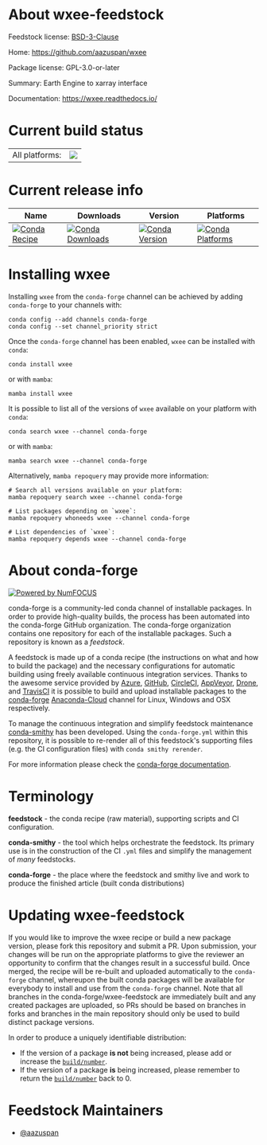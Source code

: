 About wxee-feedstock
====================

Feedstock license: [BSD-3-Clause](https://github.com/conda-forge/wxee-feedstock/blob/main/LICENSE.txt)

Home: https://github.com/aazuspan/wxee

Package license: GPL-3.0-or-later

Summary: Earth Engine to xarray interface

Documentation: https://wxee.readthedocs.io/

Current build status
====================


<table><tr><td>All platforms:</td>
    <td>
      <a href="https://dev.azure.com/conda-forge/feedstock-builds/_build/latest?definitionId=13773&branchName=main">
        <img src="https://dev.azure.com/conda-forge/feedstock-builds/_apis/build/status/wxee-feedstock?branchName=main">
      </a>
    </td>
  </tr>
</table>

Current release info
====================

| Name | Downloads | Version | Platforms |
| --- | --- | --- | --- |
| [![Conda Recipe](https://img.shields.io/badge/recipe-wxee-green.svg)](https://anaconda.org/conda-forge/wxee) | [![Conda Downloads](https://img.shields.io/conda/dn/conda-forge/wxee.svg)](https://anaconda.org/conda-forge/wxee) | [![Conda Version](https://img.shields.io/conda/vn/conda-forge/wxee.svg)](https://anaconda.org/conda-forge/wxee) | [![Conda Platforms](https://img.shields.io/conda/pn/conda-forge/wxee.svg)](https://anaconda.org/conda-forge/wxee) |

Installing wxee
===============

Installing `wxee` from the `conda-forge` channel can be achieved by adding `conda-forge` to your channels with:

```
conda config --add channels conda-forge
conda config --set channel_priority strict
```

Once the `conda-forge` channel has been enabled, `wxee` can be installed with `conda`:

```
conda install wxee
```

or with `mamba`:

```
mamba install wxee
```

It is possible to list all of the versions of `wxee` available on your platform with `conda`:

```
conda search wxee --channel conda-forge
```

or with `mamba`:

```
mamba search wxee --channel conda-forge
```

Alternatively, `mamba repoquery` may provide more information:

```
# Search all versions available on your platform:
mamba repoquery search wxee --channel conda-forge

# List packages depending on `wxee`:
mamba repoquery whoneeds wxee --channel conda-forge

# List dependencies of `wxee`:
mamba repoquery depends wxee --channel conda-forge
```


About conda-forge
=================

[![Powered by
NumFOCUS](https://img.shields.io/badge/powered%20by-NumFOCUS-orange.svg?style=flat&colorA=E1523D&colorB=007D8A)](https://numfocus.org)

conda-forge is a community-led conda channel of installable packages.
In order to provide high-quality builds, the process has been automated into the
conda-forge GitHub organization. The conda-forge organization contains one repository
for each of the installable packages. Such a repository is known as a *feedstock*.

A feedstock is made up of a conda recipe (the instructions on what and how to build
the package) and the necessary configurations for automatic building using freely
available continuous integration services. Thanks to the awesome service provided by
[Azure](https://azure.microsoft.com/en-us/services/devops/), [GitHub](https://github.com/),
[CircleCI](https://circleci.com/), [AppVeyor](https://www.appveyor.com/),
[Drone](https://cloud.drone.io/welcome), and [TravisCI](https://travis-ci.com/)
it is possible to build and upload installable packages to the
[conda-forge](https://anaconda.org/conda-forge) [Anaconda-Cloud](https://anaconda.org/)
channel for Linux, Windows and OSX respectively.

To manage the continuous integration and simplify feedstock maintenance
[conda-smithy](https://github.com/conda-forge/conda-smithy) has been developed.
Using the ``conda-forge.yml`` within this repository, it is possible to re-render all of
this feedstock's supporting files (e.g. the CI configuration files) with ``conda smithy rerender``.

For more information please check the [conda-forge documentation](https://conda-forge.org/docs/).

Terminology
===========

**feedstock** - the conda recipe (raw material), supporting scripts and CI configuration.

**conda-smithy** - the tool which helps orchestrate the feedstock.
                   Its primary use is in the construction of the CI ``.yml`` files
                   and simplify the management of *many* feedstocks.

**conda-forge** - the place where the feedstock and smithy live and work to
                  produce the finished article (built conda distributions)


Updating wxee-feedstock
=======================

If you would like to improve the wxee recipe or build a new
package version, please fork this repository and submit a PR. Upon submission,
your changes will be run on the appropriate platforms to give the reviewer an
opportunity to confirm that the changes result in a successful build. Once
merged, the recipe will be re-built and uploaded automatically to the
`conda-forge` channel, whereupon the built conda packages will be available for
everybody to install and use from the `conda-forge` channel.
Note that all branches in the conda-forge/wxee-feedstock are
immediately built and any created packages are uploaded, so PRs should be based
on branches in forks and branches in the main repository should only be used to
build distinct package versions.

In order to produce a uniquely identifiable distribution:
 * If the version of a package **is not** being increased, please add or increase
   the [``build/number``](https://docs.conda.io/projects/conda-build/en/latest/resources/define-metadata.html#build-number-and-string).
 * If the version of a package **is** being increased, please remember to return
   the [``build/number``](https://docs.conda.io/projects/conda-build/en/latest/resources/define-metadata.html#build-number-and-string)
   back to 0.

Feedstock Maintainers
=====================

* [@aazuspan](https://github.com/aazuspan/)


